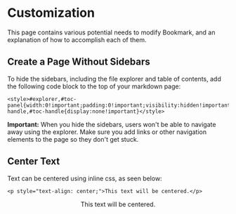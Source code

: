 # Customization

This page contains various potential needs to modify Bookmark, and an explanation of how to accomplish each of them.

## Create a Page Without Sidebars

To hide the sidebars, including the file explorer and table of contents, add the following code block to the top of your markdown page:

```
<style>#explorer,#toc-panel{width:0!important;padding:0!important;visibility:hidden!important;overflow:hidden!important;transition:none!important}#explorer-handle,#toc-handle{display:none!important}</style>
```

**Important:** When you hide the sidebars, users won't be able to navigate away using the explorer. Make sure you add links or other navigation elements to the page so they don't get stuck.

## Center Text
Text can be centered using inline css, as seen below:

`<p style="text-align: center;">This text will be centered.</p>`
<p style="text-align: center;">This text will be centered.</p>